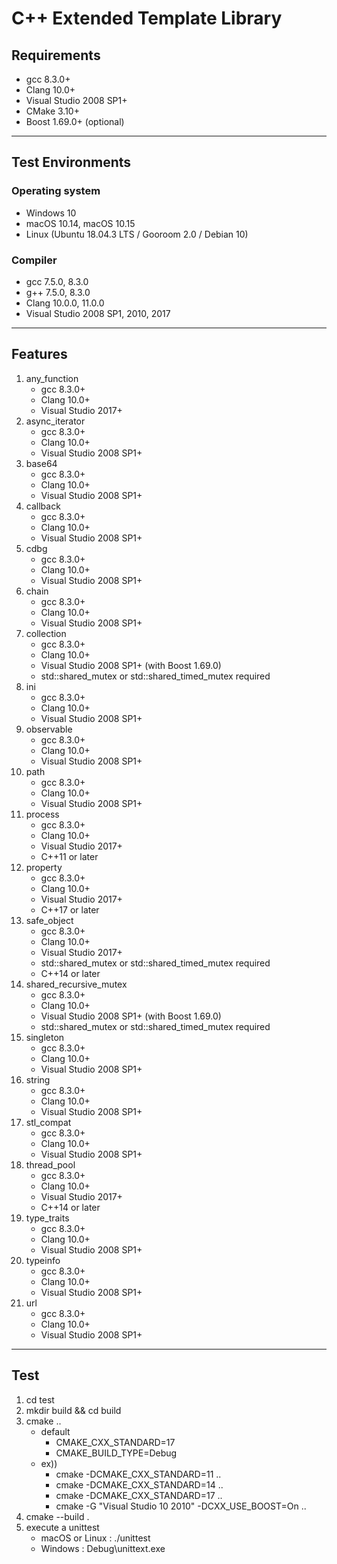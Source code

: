 # C++ Extended Template Library

## Requirements

- gcc 8.3.0+
- Clang 10.0+
- Visual Studio 2008 SP1+
- CMake 3.10+
- Boost 1.69.0+ (optional)

---

## Test Environments

### Operating system

- Windows 10
- macOS 10.14, macOS 10.15
- Linux (Ubuntu 18.04.3 LTS / Gooroom 2.0 / Debian 10)

### Compiler

- gcc 7.5.0, 8.3.0
- g++ 7.5.0, 8.3.0
- Clang 10.0.0, 11.0.0
- Visual Studio 2008 SP1, 2010, 2017

---

## Features

1. any_function
   - gcc 8.3.0+
   - Clang 10.0+
   - Visual Studio 2017+
2. async_iterator
   - gcc 8.3.0+
   - Clang 10.0+
   - Visual Studio 2008 SP1+
3. base64
   - gcc 8.3.0+
   - Clang 10.0+
   - Visual Studio 2008 SP1+
4. callback
   - gcc 8.3.0+
   - Clang 10.0+
   - Visual Studio 2008 SP1+
5. cdbg
   - gcc 8.3.0+
   - Clang 10.0+
   - Visual Studio 2008 SP1+
6. chain
   - gcc 8.3.0+
   - Clang 10.0+
   - Visual Studio 2008 SP1+
7. collection
   - gcc 8.3.0+
   - Clang 10.0+
   - Visual Studio 2008 SP1+ (with Boost 1.69.0)
   - std::shared_mutex or std::shared_timed_mutex required
8. ini
   - gcc 8.3.0+
   - Clang 10.0+
   - Visual Studio 2008 SP1+
9. observable
   - gcc 8.3.0+
   - Clang 10.0+
   - Visual Studio 2008 SP1+
10. path
    - gcc 8.3.0+
    - Clang 10.0+
    - Visual Studio 2008 SP1+
11. process
    - gcc 8.3.0+
    - Clang 10.0+
    - Visual Studio 2017+
    - C++11 or later
12. property
    - gcc 8.3.0+
    - Clang 10.0+
    - Visual Studio 2017+
    - C++17 or later
13. safe_object
    - gcc 8.3.0+
    - Clang 10.0+
    - Visual Studio 2017+
    - std::shared_mutex or std::shared_timed_mutex required
    - C++14 or later
14. shared_recursive_mutex
    - gcc 8.3.0+
    - Clang 10.0+
    - Visual Studio 2008 SP1+ (with Boost 1.69.0)
    - std::shared_mutex or std::shared_timed_mutex required
15. singleton
    - gcc 8.3.0+
    - Clang 10.0+
    - Visual Studio 2008 SP1+
16. string
    - gcc 8.3.0+
    - Clang 10.0+
    - Visual Studio 2008 SP1+
17. stl_compat
    - gcc 8.3.0+
    - Clang 10.0+
    - Visual Studio 2008 SP1+
18. thread_pool
    - gcc 8.3.0+
    - Clang 10.0+
    - Visual Studio 2017+
    - C++14 or later
19. type_traits
    - gcc 8.3.0+
    - Clang 10.0+
    - Visual Studio 2008 SP1+
20. typeinfo
    - gcc 8.3.0+
    - Clang 10.0+
    - Visual Studio 2008 SP1+
21. url
    - gcc 8.3.0+
    - Clang 10.0+
    - Visual Studio 2008 SP1+

---

## Test

1. cd test
2. mkdir build && cd build
3. cmake ..
   - default
     - CMAKE_CXX_STANDARD=17
     - CMAKE_BUILD_TYPE=Debug
   - ex))
     - cmake -DCMAKE_CXX_STANDARD=11  ..
     - cmake -DCMAKE_CXX_STANDARD=14  ..
     - cmake -DCMAKE_CXX_STANDARD=17  ..
     - cmake -G "Visual Studio 10 2010" -DCXX_USE_BOOST=On ..
4. cmake --build .
5. execute a unittest
   - macOS or Linux : ./unittest
   - Windows : Debug\unittext.exe
